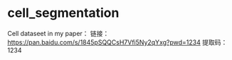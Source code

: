 # cell_segmentation
Cell dataseet in my paper：
链接：https://pan.baidu.com/s/1845pSQQCsH7Vfi5Ny2qYxg?pwd=1234 
提取码：1234
